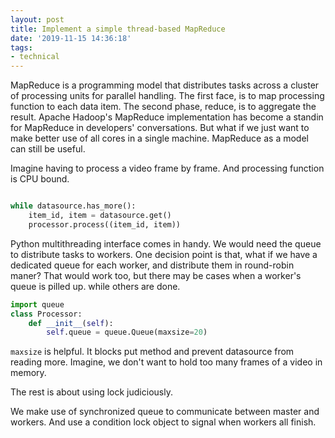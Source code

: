 ```yaml
---
layout: post
title: Implement a simple thread-based MapReduce
date: '2019-11-15 14:36:18'
tags:
- technical
---
```


MapReduce is a programming model that distributes tasks across a cluster of processing units for parallel handling. The first face, is to map processing function to each data item. The second phase, reduce, is to aggregate the result. Apache Hadoop's MapReduce implementation has become a standin for MapReduce in developers' conversations. But what if we just want to make better use of all cores in a single machine. MapReduce as a model can still be useful.

Imagine having to process a video frame by frame. And processing function is CPU bound. 

```python

while datasource.has_more():
	item_id, item = datasource.get()
	processor.process((item_id, item)) 
```

Python multithreading interface comes in handy. We would need the queue to distribute tasks to workers. One decision point is that, what if we have a dedicated queue for each worker, and distribute them in round-robin maner? That would work too, but there may be cases when a worker's queue is pilled up. while others are done. 

```python 
import queue
class Processor:
	def __init__(self):
		self.queue = queue.Queue(maxsize=20)
```

`maxsize` is helpful. It blocks put method and prevent datasource from reading more. Imagine, we don't want to hold too many frames of a video in memory. 

The rest is about using lock judiciously. 

We make use of synchronized queue to communicate between master and workers. And use a condition lock object to signal when workers all finish. 